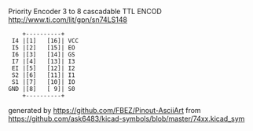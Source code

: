 Priority Encoder 3 to 8 cascadable
TTL ENCOD
http://www.ti.com/lit/gpn/sn74LS148


	    +----------+
	 I4 |[1]   [16]| VCC
	 I5 |[2]   [15]| EO
	 I6 |[3]   [14]| GS
	 I7 |[4]   [13]| I3
	 EI |[5]   [12]| I2
	 S2 |[6]   [11]| I1
	 S1 |[7]   [10]| IO
	GND |[8]   [ 9]| S0
	    +----------+


generated by https://github.com/FBEZ/Pinout-AsciiArt from https://github.com/ask6483/kicad-symbols/blob/master/74xx.kicad_sym
